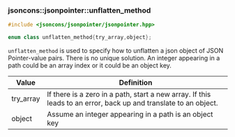 ### jsoncons::jsonpointer::unflatten_method

```c++
#include <jsoncons/jsonpointer/jsonpointer.hpp>

enum class unflatten_method{try_array,object};
```
`unflatten_method` is used to specify how to unflatten a json 
object of JSON Pointer-value pairs. There is no unique solution.
An integer appearing in a path could be an array index or it could be an object key.

Value      |Definition
-----------|-----------
try_array|If there is a zero in a path, start a new array. If this leads to an error, back up and translate to an object.
object|Assume an integer appearing in a path is an object key

